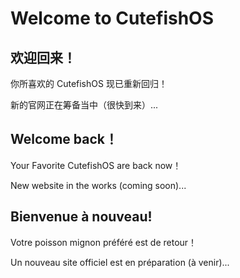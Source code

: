 # Welcome to CutefishOS

## 欢迎回来！

你所喜欢的 CutefishOS 现已重新回归！

新的官网正在筹备当中（很快到来）...

## Welcome back！

Your Favorite CutefishOS are back now！

New website in the works (coming soon)...

## Bienvenue à nouveau!

Votre poisson mignon préféré est de retour！

Un nouveau site officiel est en préparation (à venir)...
